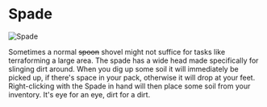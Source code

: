 # Spade

![Spade](item:betterwithaddons:steel_spade@0)

Sometimes a normal ~~spoon~~ shovel might not suffice for tasks like terraforming a large area. The spade has a wide head made specifically for slinging dirt around.
When you dig up some soil it will immediately be picked up, if there's space in your pack, otherwise it will drop at your feet.
Right-clicking with the Spade in hand will then place some soil from your inventory. It's eye for an eye, dirt for a dirt.